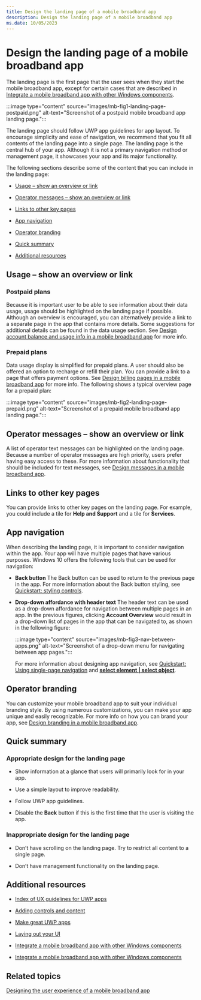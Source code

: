 ```yaml
---
title: Design the landing page of a mobile broadband app
description: Design the landing page of a mobile broadband app
ms.date: 10/05/2023
---
```


# Design the landing page of a mobile broadband app

The landing page is the first page that the user sees when they start the mobile broadband app, except for certain cases that are described in [Integrate a mobile broadband app with other Windows components](integrate-a-mobile-broadband-app-with-other-windows-components.md#launchpts).

:::image type="content" source="images/mb-fig1-landing-page-postpaid.png" alt-text="Screenshot of a postpaid mobile broadband app landing page.":::

The landing page should follow UWP app guidelines for app layout. To encourage simplicity and ease of navigation, we recommend that you fit all contents of the landing page into a single page. The landing page is the central hub of your app. Although it is not a primary navigation method or management page, it showcases your app and its major functionality.

The following sections describe some of the content that you can include in the landing page:

- [Usage – show an overview or link](#usageov)

- [Operator messages – show an overview or link](#opmsg)

- [Links to other key pages](#keylinks)

- [App navigation](#appnav)

- [Operator branding](#opbrand)

- [Quick summary](#sum)

- [Additional resources](#res)

## <span id="usageov"></span><span id="USAGEOV"></span>Usage – show an overview or link

### <span id="Postpaid_plans"></span><span id="postpaid_plans"></span><span id="POSTPAID_PLANS"></span>Postpaid plans

Because it is important user to be able to see information about their data usage, usage should be highlighted on the landing page if possible. Although an overview is encouraged, you can alternatively provide a link to a separate page in the app that contains more details. Some suggestions for additional details can be found in the data usage section. See [Design account balance and usage info in a mobile broadband app](design-account-balance-and-usage-info-in-a-mobile-broadband-app.md) for more info.

### <span id="Prepaid_plans"></span><span id="prepaid_plans"></span><span id="PREPAID_PLANS"></span>Prepaid plans

Data usage display is simplified for prepaid plans. A user should also be offered an option to recharge or refill their plan. You can provide a link to a page that offers payment options. See [Design billing pages in a mobile broadband app](design-billing-pages-in-a-mobile-broadband-app.md) for more info. The following shows a typical overview page for a prepaid plan:

:::image type="content" source="images/mb-fig2-landing-page-prepaid.png" alt-text="Screenshot of a prepaid mobile broadband app landing page.":::

## <span id="opmsg"></span><span id="OPMSG"></span>Operator messages – show an overview or link

A list of operator text messages can be highlighted on the landing page. Because a number of operator messages are high priority, users prefer having easy access to these. For more information about functionality that should be included for text messages, see [Design messages in a mobile broadband app](design-messages-in-a-mobile-broadband-app.md).

## <span id="keylinks"></span><span id="KEYLINKS"></span>Links to other key pages

You can provide links to other key pages on the landing page. For example, you could include a tile for **Help and Support** and a tile for **Services**.

## <span id="appnav"></span><span id="APPNAV"></span>App navigation

When describing the landing page, it is important to consider navigation within the app. Your app will have multiple pages that have various purposes. Windows 10 offers the following tools that can be used for navigation:

- **Back button** The Back button can be used to return to the previous page in the app. For more information about the Back button styling, see [Quickstart: styling controls](/previous-versions/windows/apps/hh465498(v=win.10)).

- **Drop-down affordance with header text** The header text can be used as a drop-down affordance for navigation between multiple pages in an app. In the previous figures, clicking **Account Overview** would result in a drop-down list of pages in the app that can be navigated to, as shown in the following figure:

    :::image type="content" source="images/mb-fig3-nav-between-apps.png" alt-text="Screenshot of a drop-down menu for navigating between app pages.":::

    For more information about designing app navigation, see [Quickstart: Using single-page navigation](/previous-versions/windows/apps/hh452768(v=win.10)) and [**select element | select object**](https://developer.mozilla.org/docs/Web/HTML/Element/select).

## <span id="opbrand"></span><span id="OPBRAND"></span>Operator branding

You can customize your mobile broadband app to suit your individual branding style. By using numerous customizations, you can make your app unique and easily recognizable. For more info on how you can brand your app, see [Design branding in a mobile broadband app](design-branding-in-a-mobile-broadband-app.md).

## <span id="sum"></span><span id="SUM"></span>Quick summary

### <span id="Appropriate_design_for_the_landing_page"></span><span id="appropriate_design_for_the_landing_page"></span><span id="APPROPRIATE_DESIGN_FOR_THE_LANDING_PAGE"></span>Appropriate design for the landing page

- Show information at a glance that users will primarily look for in your app.

- Use a simple layout to improve readability.

- Follow UWP app guidelines.

- Disable the **Back** button if this is the first time that the user is visiting the app.

### <span id="Inappropriate_design_for_the_landing_page"></span><span id="inappropriate_design_for_the_landing_page"></span><span id="INAPPROPRIATE_DESIGN_FOR_THE_LANDING_PAGE"></span>Inappropriate design for the landing page

- Don’t have scrolling on the landing page. Try to restrict all content to a single page.

- Don’t have management functionality on the landing page.

## <span id="res"></span><span id="RES"></span>Additional resources

- [Index of UX guidelines for UWP apps](https://developer.microsoft.com/windows/apps/design)

- [Adding controls and content](/previous-versions/windows/apps/hh465393(v=win.10))

- [Make great UWP apps](/windows/uwp/get-started/create-uwp-apps)

- [Laying out your UI](/previous-versions/windows/apps/hh465304(v=win.10))

- [Integrate a mobile broadband app with other Windows components](integrate-a-mobile-broadband-app-with-other-windows-components.md#splash)

- [Integrate a mobile broadband app with other Windows components](integrate-a-mobile-broadband-app-with-other-windows-components.md#tileandtoast)

## <span id="related_topics"></span>Related topics

[Designing the user experience of a mobile broadband app](designing-the-user-experience-of-a-mobile-broadband-app.md)
